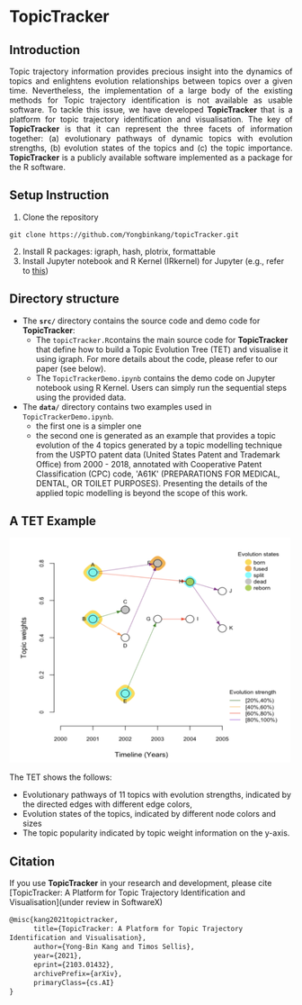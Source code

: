 # TopicTracker

## Introduction
<p align="justify">
Topic trajectory information provides precious insight into the dynamics of topics and enlightens evolution relationships between topics over a given time. 
Nevertheless, the implementation of a large body of the existing methods for Topic trajectory identification is not available as usable software. To tackle this issue, we have developed <b>TopicTracker</b> that is a platform for topic trajectory identification and visualisation. The key of <b>TopicTracker</b> is that it can represent the three facets of information together: (a) evolutionary pathways of dynamic topics with evolution strengths, (b) evolution states of the topics and (c) the topic importance. <b>TopicTracker</b> is a publicly available software implemented as a package for the R software. 
</p>

## Setup Instruction
1. Clone the repository
```
git clone https://github.com/Yongbinkang/topicTracker.git
```
2. Install R packages: igraph, hash, plotrix, formattable
3. Install Jupyter notebook and R Kernel (IRkernel) for Jupyter (e.g., refer to [this](https://dzone.com/articles/using-r-on-jupyternbspnotebook))

## Directory structure
* The __`src/`__ directory contains the source code and demo code for <b>TopicTracker</b>:
  * The `topicTracker.R`contains the main source code for <b>TopicTracker</b> that define how to build a Topic Evolution Tree (TET) and visualise it using igraph. For more details about the code, please refer to our paper (see below).
  * The `TopicTrackerDemo.ipynb` contains the demo code on Jupyter notebook using R Kernel. Users can simply run the sequential steps using the provided data.
* The __`data/`__ directory contains two examples used in `TopicTrackerDemo.ipynb`. 
  * the first one is a simpler one
  * the second one is generated as an example that provides a topic evolution of the 4 topics generated by a topic modelling technique from the USPTO patent data (United States Patent and Trademark Office) from 2000 - 2018, annotated with Cooperative Patent Classification (CPC) code, 'A61K' (PREPARATIONS FOR MEDICAL, DENTAL, OR TOILET PURPOSES). Presenting the details of the applied topic modelling is beyond the scope of this work. 

## A TET Example
<img src="https://github.com/Yongbinkang/topicTracker/blob/main/example1.png" alt="Topic Evolution Tree Example" width="500" height="400">

The TET shows the follows:
 * Evolutionary pathways of 11 topics with evolution strengths, indicated by the directed edges with different edge colors, 
 * Evolution states of the topics, indicated by different node colors and sizes 
 * The topic popularity indicated by topic weight information on the y-axis.

## Citation
If you use <b>TopicTracker</b> in your research and development, please cite [TopicTracker: A Platform for Topic Trajectory Identification and Visualisation](under review in SoftwareX)
```
@misc{kang2021topictracker,
      title={TopicTracker: A Platform for Topic Trajectory Identification and Visualisation}, 
      author={Yong-Bin Kang and Timos Sellis},
      year={2021},
      eprint={2103.01432},
      archivePrefix={arXiv},
      primaryClass={cs.AI}
}
```
